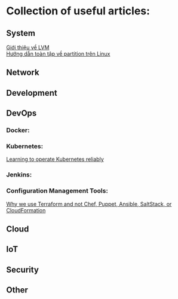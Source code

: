 # Collection of useful articles:

## System

[Giới thiệu về LVM](https://cloudcraft.info/gioi-thieu-ve-lvm-logical-volume-management)\
[Hướng dẫn toàn tập về partition trên Linux](https://cloudcraft.info/huong-dan-toan-tap-ve-partition-tren-linux/)

## Network

## Development

## DevOps

### Docker:

### Kubernetes:
[Learning to operate Kubernetes reliably](https://stripe.com/blog/operating-kubernetes)

### Jenkins:

### Configuration Management Tools:
[Why we use Terraform and not Chef, Puppet, Ansible, SaltStack, or CloudFormation](https://blog.gruntwork.io/why-we-use-terraform-and-not-chef-puppet-ansible-saltstack-or-cloudformation-7989dad2865c)

## Cloud 

## IoT

## Security

## Other
